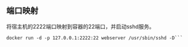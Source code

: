 ## 端口映射

将宿主机的2222端口映射到容器的22端口，并启动sshd服务。
```
docker run -d -p 127.0.0.1:2222:22 webserver /usr/sbin/sshd -D```




